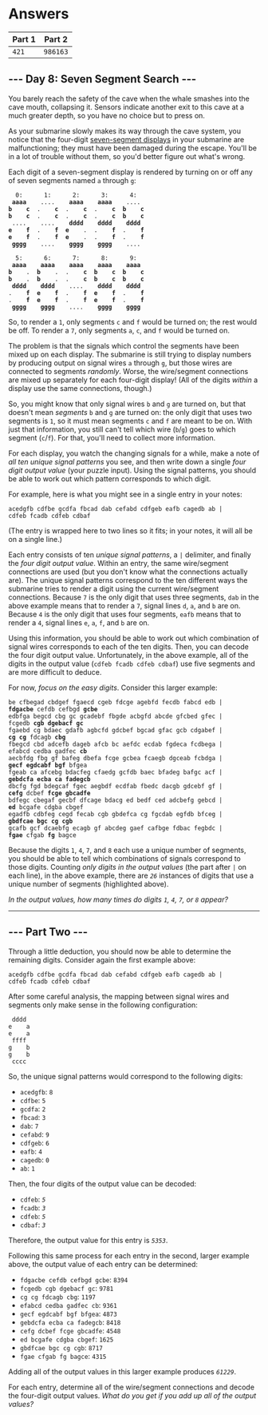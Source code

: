 # Answers

| Part 1 |  Part 2  |
| ------ | -------- |
|  `421` | `986163` |

## --- Day 8: Seven Segment Search ---

You barely reach the safety of the cave when the whale smashes into the cave mouth, collapsing it. Sensors indicate another exit to this cave at a much greater depth, so you have no choice but to press on.

As your submarine slowly makes its way through the cave system, you notice that the four-digit [seven-segment displays](https://en.wikipedia.org/wiki/Seven-segment_display) in your submarine are malfunctioning; they must have been damaged during the escape. You'll be in a lot of trouble without them, so you'd better figure out what's wrong.

Each digit of a seven-segment display is rendered by turning on or off any of seven segments named `a` through `g`:

<!--
      0:      1:      2:      3:      4:
     aaaa    ....    aaaa    aaaa    ....
    b    c  .    c  .    c  .    c  b    c
    b    c  .    c  .    c  .    c  b    c
     ....    ....    dddd    dddd    dddd
    e    f  .    f  e    .  .    f  .    f
    e    f  .    f  e    .  .    f  .    f
     gggg    ....    gggg    gggg    ....
    
      5:      6:      7:      8:      9:
     aaaa    aaaa    aaaa    aaaa    aaaa
    b    .  b    .  .    c  b    c  b    c
    b    .  b    .  .    c  b    c  b    c
     dddd    dddd    ....    dddd    dddd
    .    f  e    f  .    f  e    f  .    f
    .    f  e    f  .    f  e    f  .    f
     gggg    gggg    ....    gggg    gggg
-->

<pre><code>  0:      1:      2:      3:      4:
 <b>aaaa</b>    ....    <b>aaaa    aaaa</b>    ....
<b>b    c</b>  .    <b>c</b>  .    <b>c</b>  .    <b>c  b    c</b>
<b>b    c</b>  .    <b>c</b>  .    <b>c</b>  .    <b>c  b    c</b>
 ....    ....    <b>dddd    dddd    dddd</b>
<b>e    f</b>  .    <b>f  e</b>    .  .    <b>f</b>  .    <b>f</b>
<b>e    f</b>  .    <b>f  e</b>    .  .    <b>f</b>  .    <b>f</b>
 <b>gggg</b>    ....    <b>gggg    gggg</b>    ....

  5:      6:      7:      8:      9:
 <b>aaaa    aaaa    aaaa    aaaa    aaaa</b>
<b>b</b>    .  <b>b</b>    .  .    <b>c  b    c  b    c</b>
<b>b</b>    .  <b>b</b>    .  .    <b>c  b    c  b    c</b>
 <b>dddd    dddd</b>    ....    <b>dddd    dddd</b>
.    <b>f  e    f</b>  .    <b>f  e    f</b>  .    <b>f</b>
.    <b>f  e    f</b>  .    <b>f  e    f</b>  .    <b>f</b>
 <b>gggg    gggg</b>    ....    <b>gggg    gggg</b>
</code></pre>

So, to render a `1`, only segments `c` and `f` would be turned on; the rest would be off. To render a `7`, only segments `a`, `c`, and `f` would be turned on.

The problem is that the signals which control the segments have been mixed up on each display. The submarine is still trying to display numbers by producing output on signal wires `a` through `g`, but those wires are connected to segments _randomly_. Worse, the wire/segment connections are mixed up separately for each four-digit display! (All of the digits _within_ a display use the same connections, though.)

So, you might know that only signal wires `b` and `g` are turned on, but that doesn't mean _segments_ `b` and `g` are turned on: the only digit that uses two segments is `1`, so it must mean segments `c` and `f` are meant to be on. With just that information, you still can't tell which wire (`b`/`g`) goes to which segment (`c`/`f`). For that, you'll need to collect more information.

For each display, you watch the changing signals for a while, make a note of _all ten unique signal patterns_ you see, and then write down a single _four digit output value_ (your puzzle input). Using the signal patterns, you should be able to work out which pattern corresponds to which digit.

For example, here is what you might see in a single entry in your notes:

    acedgfb cdfbe gcdfa fbcad dab cefabd cdfgeb eafb cagedb ab |
    cdfeb fcadb cdfeb cdbaf

(The entry is wrapped here to two lines so it fits; in your notes, it will all be on a single line.)

Each entry consists of ten _unique signal patterns_, a `|` delimiter, and finally the _four digit output value_. Within an entry, the same wire/segment connections are used (but you don't know what the connections actually are). The unique signal patterns correspond to the ten different ways the submarine tries to render a digit using the current wire/segment connections. Because `7` is the only digit that uses three segments, `dab` in the above example means that to render a `7`, signal lines `d`, `a`, and `b` are on. Because `4` is the only digit that uses four segments, `eafb` means that to render a `4`, signal lines `e`, `a`, `f`, and `b` are on.

Using this information, you should be able to work out which combination of signal wires corresponds to each of the ten digits. Then, you can decode the four digit output value. Unfortunately, in the above example, all of the digits in the output value (`cdfeb fcadb cdfeb cdbaf`) use five segments and are more difficult to deduce.

For now, _focus on the easy digits_. Consider this larger example:

<!--
    be cfbegad cbdgef fgaecd cgeb fdcge agebfd fecdb fabcd edb |
    fdgacbe cefdb cefbgd gcbe
    edbfga begcd cbg gc gcadebf fbgde acbgfd abcde gfcbed gfec |
    fcgedb cgb dgebacf gc
    fgaebd cg bdaec gdafb agbcfd gdcbef bgcad gfac gcb cdgabef |
    cg cg fdcagb cbg
    fbegcd cbd adcefb dageb afcb bc aefdc ecdab fgdeca fcdbega |
    efabcd cedba gadfec cb
    aecbfdg fbg gf bafeg dbefa fcge gcbea fcaegb dgceab fcbdga |
    gecf egdcabf bgf bfgea
    fgeab ca afcebg bdacfeg cfaedg gcfdb baec bfadeg bafgc acf |
    gebdcfa ecba ca fadegcb
    dbcfg fgd bdegcaf fgec aegbdf ecdfab fbedc dacgb gdcebf gf |
    cefg dcbef fcge gbcadfe
    bdfegc cbegaf gecbf dfcage bdacg ed bedf ced adcbefg gebcd |
    ed bcgafe cdgba cbgef
    egadfb cdbfeg cegd fecab cgb gbdefca cg fgcdab egfdb bfceg |
    gbdfcae bgc cg cgb
    gcafb gcf dcaebfg ecagb gf abcdeg gaef cafbge fdbac fegbdc |
    fgae cfgab fg bagce
-->

<pre><code>be cfbegad cbdgef fgaecd cgeb fdcge agebfd fecdb fabcd edb |
<b>fdgacbe</b> cefdb cefbgd <b>gcbe</b>
edbfga begcd cbg gc gcadebf fbgde acbgfd abcde gfcbed gfec |
fcgedb <b>cgb</b> <b>dgebacf</b> <b>gc</b>
fgaebd cg bdaec gdafb agbcfd gdcbef bgcad gfac gcb cdgabef |
<b>cg</b> <b>cg</b> fdcagb <b>cbg</b>
fbegcd cbd adcefb dageb afcb bc aefdc ecdab fgdeca fcdbega |
efabcd cedba gadfec <b>cb</b>
aecbfdg fbg gf bafeg dbefa fcge gcbea fcaegb dgceab fcbdga |
<b>gecf</b> <b>egdcabf</b> <b>bgf</b> bfgea
fgeab ca afcebg bdacfeg cfaedg gcfdb baec bfadeg bafgc acf |
<b>gebdcfa</b> <b>ecba</b> <b>ca</b> <b>fadegcb</b>
dbcfg fgd bdegcaf fgec aegbdf ecdfab fbedc dacgb gdcebf gf |
<b>cefg</b> dcbef <b>fcge</b> <b>gbcadfe</b>
bdfegc cbegaf gecbf dfcage bdacg ed bedf ced adcbefg gebcd |
<b>ed</b> bcgafe cdgba cbgef
egadfb cdbfeg cegd fecab cgb gbdefca cg fgcdab egfdb bfceg |
<b>gbdfcae</b> <b>bgc</b> <b>cg</b> <b>cgb</b>
gcafb gcf dcaebfg ecagb gf abcdeg gaef cafbge fdbac fegbdc |
<b>fgae</b> cfgab <b>fg</b> bagce
</code></pre>

Because the digits `1`, `4`, `7`, and `8` each use a unique number of segments, you should be able to tell which combinations of signals correspond to those digits. Counting _only digits in the output values_ (the part after `|` on each line), in the above example, there are _`26`_ instances of digits that use a unique number of segments (highlighted above).

_In the output values, how many times do digits `1`, `4`, `7`, or `8` appear?_

-----------------

## --- Part Two ---

Through a little deduction, you should now be able to determine the remaining digits. Consider again the first example above:

    acedgfb cdfbe gcdfa fbcad dab cefabd cdfgeb eafb cagedb ab |
    cdfeb fcadb cdfeb cdbaf

After some careful analysis, the mapping between signal wires and segments only make sense in the following configuration:

     dddd
    e    a
    e    a
     ffff
    g    b
    g    b
     cccc
    

So, the unique signal patterns would correspond to the following digits:

*   `acedgfb`: `8`
*   `cdfbe`: `5`
*   `gcdfa`: `2`
*   `fbcad`: `3`
*   `dab`: `7`
*   `cefabd`: `9`
*   `cdfgeb`: `6`
*   `eafb`: `4`
*   `cagedb`: `0`
*   `ab`: `1`

Then, the four digits of the output value can be decoded:

*   `cdfeb`: _`5`_
*   `fcadb`: _`3`_
*   `cdfeb`: _`5`_
*   `cdbaf`: _`3`_

Therefore, the output value for this entry is _`5353`_.

Following this same process for each entry in the second, larger example above, the output value of each entry can be determined:

*   `fdgacbe cefdb cefbgd gcbe`: `8394`
*   `fcgedb cgb dgebacf gc`: `9781`
*   `cg cg fdcagb cbg`: `1197`
*   `efabcd cedba gadfec cb`: `9361`
*   `gecf egdcabf bgf bfgea`: `4873`
*   `gebdcfa ecba ca fadegcb`: `8418`
*   `cefg dcbef fcge gbcadfe`: `4548`
*   `ed bcgafe cdgba cbgef`: `1625`
*   `gbdfcae bgc cg cgb`: `8717`
*   `fgae cfgab fg bagce`: `4315`

Adding all of the output values in this larger example produces _`61229`_.

For each entry, determine all of the wire/segment connections and decode the four-digit output values. _What do you get if you add up all of the output values?_
